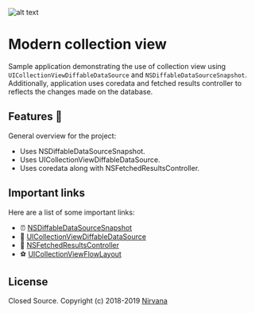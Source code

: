 ![alt text](https://user-images.githubusercontent.com/14129317/144712053-9b52f497-12fc-4ab6-9476-92a1d8e830bd.png)
# Modern collection view

Sample application demonstrating the use of collection view using ```UICollectionViewDiffableDataSource``` and ```NSDiffableDataSourceSnapshot```.
Additionally, application uses coredata and fetched results controller to reflects the changes made on the database.

## Features 🚀
General overview for the project: 
- Uses NSDiffableDataSourceSnapshot.
- Uses UICollectionViewDiffableDataSource.
- Uses coredata along with NSFetchedResultsController.

## Important links
Here are a list of some important links:

- ⏰ [NSDiffableDataSourceSnapshot](https://developer.apple.com/documentation/uikit/uicollectionviewdiffabledatasource)
- 🤟 [UICollectionViewDiffableDataSource](https://developer.apple.com/documentation/uikit/nsdiffabledatasourcesnapshot)
- 🏁 [NSFetchedResultsController](https://developer.apple.com/documentation/coredata/nsfetchedresultscontroller?language=objc)
- ⚽ [UICollectionViewFlowLayout](https://developer.apple.com/documentation/uikit/uicollectionviewflowlayout?language=objc)


## License

Closed Source.
Copyright (c) 2018-2019 [Nirvana](https://google.com)
